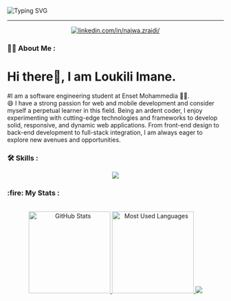 <a href="#">

</a>

![Typing SVG](https://readme-typing-svg.herokuapp.com/?color=4682B4&size=35&center=true&vCenter=true&width=1000&lines=Hello,+I'm+Loukili+Imane;+a+Software+Engineering+Studentat+ENSET;Welcome+to+my+Github+Account👋)

<div id="header" align="center">
</div>

<hr>
<div> 
  <p align="center">
    <a href="[https://www.linkedin.com/in/imane-loukili-2115il/]/"><img title="linkedin.com/in/najwa.zraidi/" src="https://img.shields.io/badge/-LinkedIn-%230077B5?style=for-the-badge&logo=linkedin&logoColor=white">
    </a>
	
  </p>
</div>

### :woman_technologist: About Me : 
# Hi there👋, I am Loukili Imane. 
#I am a software engineering student at Enset Mohammedia :woman_student:.<br  />
😄 I have a strong passion for web and mobile development and consider myself a perpetual learner in this field. Being an ardent coder, I enjoy experimenting with cutting-edge technologies and frameworks to develop solid, responsive, and dynamic web applications. From front-end design to back-end development to full-stack integration, I am always eager to explore new avenues and opportunities.<br  />


### :hammer_and_wrench: Skills :

<div style="display: inline_block">
  <p align="center">
	<a href="#">
      <img align="center" src="https://skillicons.dev/icons?i=nodejs,express,php,java,spring,mysql,firebase,figma,css,bootstrap,html,c,javascript,typescript,mongodb,angular,linux,git,arduino" />
    </a>
  </p>
</div>

<h3> :fire: My Stats :</h3>
<div align="center">
  <br>
  <a href="#">
    <img height="190rem" alt="GitHub Stats" src="https://github-readme-stats.vercel.app/api?username=loukili-imane&show_icons=true&theme=vue-dark&count_private=true&bg_color=0d1117&hide_border=true"/>
  </a>
  <a href="#">
    <img height="190rem" alt="Most Used Languages" src="https://github-readme-stats.vercel.app/api/top-langs/?username=loukili-imane&langs_count=8&count_private=false&layout=compact&theme=vue-dark&bg_color=0d1117&hide_border=true"/>
  </a>
  <a>
     <img  src="https://github-profile-summary-cards.vercel.app/api/cards/profile-details?username=loukili-imane&theme=github_dark&show_icons=true" />
  </a>
</div> 
